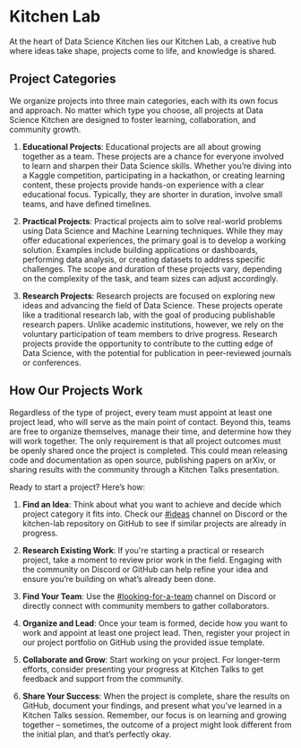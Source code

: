 # Kitchen Lab

At the heart of Data Science Kitchen lies our Kitchen Lab, a creative hub where ideas take shape, projects come to life, and knowledge is shared. 

## Project Categories

We organize projects into three main categories, each with its own focus and approach. No matter which type you choose, all projects at Data Science Kitchen are designed to foster learning, collaboration, and community growth.

1. **Educational Projects**: Educational projects are all about growing together as a team. These projects are a chance for everyone involved to learn and sharpen their Data Science skills. Whether you’re diving into a Kaggle competition, participating in a hackathon, or creating learning content, these projects provide hands-on experience with a clear educational focus. Typically, they are shorter in duration, involve small teams, and have defined timelines.

2. **Practical Projects**: Practical projects aim to solve real-world problems using Data Science and Machine Learning techniques. While they may offer educational experiences, the primary goal is to develop a working solution. Examples include building applications or dashboards, performing data analysis, or creating datasets to address specific challenges. The scope and duration of these projects vary, depending on the complexity of the task, and team sizes can adjust accordingly.

3. **Research Projects**: Research projects are focused on exploring new ideas and advancing the field of Data Science. These projects operate like a traditional research lab, with the goal of producing publishable research papers. Unlike academic institutions, however, we rely on the voluntary participation of team members to drive progress. Research projects provide the opportunity to contribute to the cutting edge of Data Science, with the potential for publication in peer-reviewed journals or conferences.

## How Our Projects Work

Regardless of the type of project, every team must appoint at least one project lead, who will serve as the main point of contact. Beyond this, teams are free to organize themselves, manage their time, and determine how they will work together. The only requirement is that all project outcomes must be openly shared once the project is completed. This could mean releasing code and documentation as open source, publishing papers on arXiv, or sharing results with the community through a Kitchen Talks presentation.

Ready to start a project? Here’s how:

1. **Find an Idea**: Think about what you want to achieve and decide which project category it fits into. Check our [#ideas](https://discord.com/channels/1266840090987200708/1266847603534856203) channel on Discord or the kitchen-lab repository on GitHub to see if similar projects are already in progress.

2. **Research Existing Work**: If you're starting a practical or research project, take a moment to review prior work in the field. Engaging with the community on Discord or GitHub can help refine your idea and ensure you’re building on what’s already been done.

3. **Find Your Team**: Use the [#looking-for-a-team](https://discord.com/channels/1266840090987200708/1269023783650463774) channel on Discord or directly connect with community members to gather collaborators.

4. **Organize and Lead**: Once your team is formed, decide how you want to work and appoint at least one project lead. Then, register your project in our project portfolio on GitHub using the provided issue template.

5. **Collaborate and Grow**: Start working on your project. For longer-term efforts, consider presenting your progress at Kitchen Talks to get feedback and support from the community.

6. **Share Your Success**: When the project is complete, share the results on GitHub, document your findings, and present what you’ve learned in a Kitchen Talks session. Remember, our focus is on learning and growing together – sometimes, the outcome of a project might look different from the initial plan, and that’s perfectly okay.
